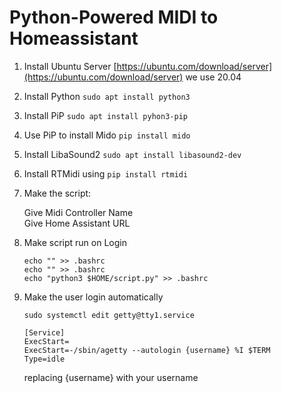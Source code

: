 # Python-Powered MIDI to Homeassistant

1. Install Ubuntu Server
[https://ubuntu.com/download/server](https://ubuntu.com/download/server) we use 20.04  
2. Install Python
`sudo apt install python3`  
3. Install PiP
`sudo apt install pyhon3-pip`  
4. Use PiP to install Mido
`pip install mido`  
5. Install LibaSound2
`sudo apt install libasound2-dev`  
6. Install RTMidi using 
`pip install rtmidi`  
7. Make the script:  

    Give Midi Controller Name  
    Give Home Assistant URL  
    
8. Make script run on Login
    
    `echo "" >> .bashrc`  
    `echo "" >> .bashrc`  
    `echo "python3 $HOME/script.py" >> .bashrc`  
    
9. Make the user login automatically
    
    `sudo systemctl edit getty@tty1.service`
    
    `[Service]`  
    `ExecStart=`  
    `ExecStart=-/sbin/agetty --autologin {username} %I $TERM`  
    `Type=idle`  
    
    replacing {username} with your username

